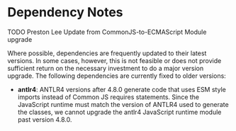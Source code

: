 # Dependency Notes

TODO Preston Lee Update from CommonJS-to-ECMAScript Module upgrade


Where possible, dependencies are frequently updated to their latest versions.
In some cases, however, this is not feasible or does not provide sufficient
return on the necessary investment to do a major version upgrade. The following
dependencies are currently fixed to older versions:

- **antlr4**: ANTLR4 versions after 4.8.0 generate code that uses ESM style imports instead of Common JS requires statements. Since the JavaScript runtime must match the version of ANTLR4 used to generate the classes, we cannot upgrade the antlr4 JavaScript runtime module past version 4.8.0.

